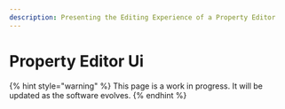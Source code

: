 ```yaml
---
description: Presenting the Editing Experience of a Property Editor
---
```


# Property Editor Ui

{% hint style="warning" %}
This page is a work in progress. It will be updated as the software evolves.
{% endhint %}
